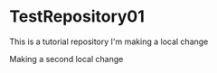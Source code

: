# TestRepository01
This is a tutorial repository
I'm making a local change

Making a second local change

